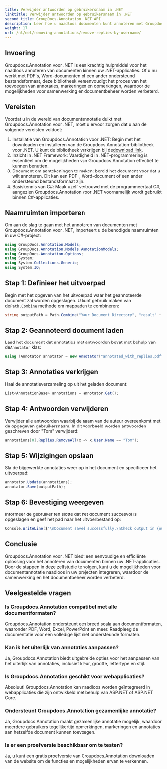 ```yaml
---
title: Verwijder antwoorden op gebruikersnaam in .NET
linktitle: Verwijder antwoorden op gebruikersnaam in .NET
second_title: GroupDocs.Annotation .NET API
description: Leer hoe u naadloos documenten kunt annoteren met Groupdocs.Annotation voor .NET. Verbeter de samenwerking en het documentbeheer met deze krachtige tool.
weight: 17
url: /nl/net/removing-annotations/remove-replies-by-username/
---
```

## Invoering
Groupdocs.Annotation voor .NET is een krachtig hulpmiddel voor het naadloos annoteren van documenten binnen uw .NET-applicaties. Of u nu werkt met PDF's, Word-documenten of een ander ondersteund bestandsformaat, deze bibliotheek vereenvoudigt het proces van het toevoegen van annotaties, markeringen en opmerkingen, waardoor de mogelijkheden voor samenwerking en documentbeheer worden verbeterd.
## Vereisten
Voordat u in de wereld van documentannotatie duikt met Groupdocs.Annotation voor .NET, moet u ervoor zorgen dat u aan de volgende vereisten voldoet:
1.  Installatie van Groupdocs.Annotation voor .NET: Begin met het downloaden en installeren van de Groupdocs.Annotation-bibliotheek voor .NET. U kunt de bibliotheek verkrijgen bij de[download link](https://releases.groupdocs.com/annotation/net/).
2. Inzicht in .NET Framework: Vaardigheid in .NET-programmering is essentieel om de mogelijkheden van Groupdocs.Annotation effectief te kunnen benutten.
3. Document om aantekeningen te maken: bereid het document voor dat u wilt annoteren. Dit kan een PDF-, Word-document of een ander ondersteund bestandsformaat zijn.
4. Basiskennis van C#: Maak uzelf vertrouwd met de programmeertaal C#, aangezien Groupdocs.Annotation voor .NET voornamelijk wordt gebruikt binnen C#-applicaties.

## Naamruimten importeren
Om aan de slag te gaan met het annoteren van documenten met Groupdocs.Annotation voor .NET, importeert u de benodigde naamruimten in uw C#-project:
```csharp
using GroupDocs.Annotation.Models;
using GroupDocs.Annotation.Models.AnnotationModels;
using GroupDocs.Annotation.Options;
using System;
using System.Collections.Generic;
using System.IO;
```
## Stap 1: Definieer het uitvoerpad
 Begin met het opgeven van het uitvoerpad waar het geannoteerde document zal worden opgeslagen. U kunt gebruik maken van de`Path.Combine` methode om mappaden te combineren:
```csharp
string outputPath = Path.Combine("Your Document Directory", "result" + Path.GetExtension("input.pdf"));
```
## Stap 2: Geannoteerd document laden
 Laad het document dat annotaties met antwoorden bevat met behulp van de`Annotator` klas:
```csharp
using (Annotator annotator = new Annotator("annotated_with_replies.pdf"))
```
## Stap 3: Annotaties verkrijgen
Haal de annotatieverzameling op uit het geladen document:
```csharp
List<AnnotationBase> annotations = annotator.Get();
```
## Stap 4: Antwoorden verwijderen
Verwijder alle antwoorden waarbij de naam van de auteur overeenkomt met de opgegeven gebruikersnaam. In dit voorbeeld worden antwoorden geschreven door "Tom" verwijderd:
```csharp
annotations[0].Replies.RemoveAll(x => x.User.Name == "Tom");
```
## Stap 5: Wijzigingen opslaan
Sla de bijgewerkte annotaties weer op in het document en specificeer het uitvoerpad:
```csharp
annotator.Update(annotations);
annotator.Save(outputPath);
```
## Stap 6: Bevestiging weergeven
Informeer de gebruiker ten slotte dat het document succesvol is opgeslagen en geef het pad naar het uitvoerbestand op:
```csharp
Console.WriteLine($"\nDocument saved successfully.\nCheck output in {outputPath}.");
```
## Conclusie
Groupdocs.Annotation voor .NET biedt een eenvoudige en efficiënte oplossing voor het annoteren van documenten binnen uw .NET-applicaties. Door de stappen in deze zelfstudie te volgen, kunt u de mogelijkheden voor documentannotatie naadloos in uw projecten integreren, waardoor de samenwerking en het documentbeheer worden verbeterd.
## Veelgestelde vragen
### Is Groupdocs.Annotation compatibel met alle documentformaten?
Groupdocs.Annotation ondersteunt een breed scala aan documentformaten, waaronder PDF, Word, Excel, PowerPoint en meer. Raadpleeg de documentatie voor een volledige lijst met ondersteunde formaten.
### Kan ik het uiterlijk van annotaties aanpassen?
Ja, Groupdocs.Annotation biedt uitgebreide opties voor het aanpassen van het uiterlijk van annotaties, inclusief kleur, grootte, lettertype en stijl.
### Is Groupdocs.Annotation geschikt voor webapplicaties?
Absoluut! Groupdocs.Annotation kan naadloos worden geïntegreerd in webapplicaties die zijn ontwikkeld met behulp van ASP.NET of ASP.NET Core.
### Ondersteunt Groupdocs.Annotation gezamenlijke annotatie?
Ja, Groupdocs.Annotation maakt gezamenlijke annotatie mogelijk, waardoor meerdere gebruikers tegelijkertijd opmerkingen, markeringen en annotaties aan hetzelfde document kunnen toevoegen.
### Is er een proefversie beschikbaar om te testen?
Ja, u kunt een gratis proefversie van Groupdocs.Annotation downloaden van de website om de functies en mogelijkheden ervan te verkennen.